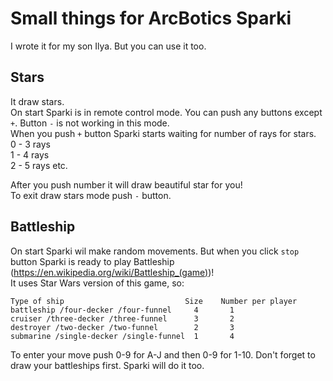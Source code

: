 # Small things for ArcBotics Sparki
I wrote it for my son Ilya. But you can use it too.  

## Stars
It draw stars.  
On start Sparki is in remote control mode. You can push any buttons except `+`. Button `-` is not working in this mode.  
When you push `+` button Sparki starts waiting for number of rays for stars.  
0 - 3 rays  
1 - 4 rays  
2 - 5 rays
etc.  
  
After you push number it will draw beautiful star for you!  
To exit draw stars mode push `-` button.

## Battleship
On start Sparki wil make random movements. But when you click `stop` button Sparki is ready to play Battleship (https://en.wikipedia.org/wiki/Battleship_(game))!  
It uses Star Wars version of this game, so:  
```
Type of ship                           Size    Number per player
battleship /four-decker /four-funnel     4       1
cruiser /three-decker /three-funnel      3       2
destroyer /two-decker /two-funnel        2       3
submarine /single-decker /single-funnel  1       4
```

To enter your move push 0-9 for A-J and then 0-9 for 1-10.
Don't forget to draw your battleships first. Sparki will do it too.  


